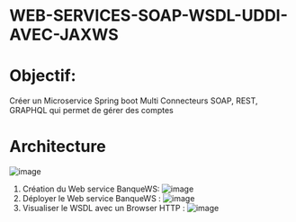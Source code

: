 # WEB-SERVICES-SOAP-WSDL-UDDI-AVEC-JAXWS
# Objectif:
Créer un Microservice Spring boot Multi Connecteurs SOAP, REST, GRAPHQL qui permet de gérer des comptes
# Architecture 
![image](https://user-images.githubusercontent.com/86124754/209475181-5f7ae64f-ac3a-4fab-a298-eea584943a24.png)
1. Création du Web service BanqueWS:
![image](https://user-images.githubusercontent.com/86124754/209475356-d9239c0b-88c6-451f-b700-eb534732de50.png)
2. Déployer le Web service BanqueWS :
![image](https://user-images.githubusercontent.com/86124754/209475401-71da4ef2-0f03-401a-896a-aee16d621f90.png)
3. Visualiser le WSDL avec un Browser HTTP :
![image](https://user-images.githubusercontent.com/86124754/209475531-c5460b74-a1c6-4e80-b315-7e27b36ac45a.png)

